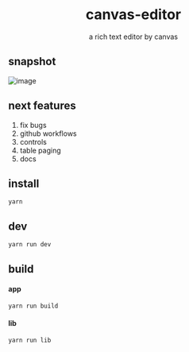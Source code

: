 <h1 align="center">canvas-editor</h1>

<p align="center"> a rich text editor by canvas</p>

## snapshot

![image](https://github.com/Hufe921/canvas-editor/blob/main/src/assets/snapshots/main_v0.8.0.png)

## next features

1. fix bugs
2. github workflows
3. controls
4. table paging
5. docs

## install

`yarn`

## dev

`yarn run dev`

## build

#### app
`yarn run build`

#### lib
`yarn run lib`